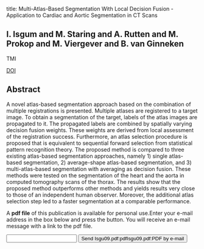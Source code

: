 title: Multi-Atlas-Based Segmentation With Local Decision Fusion - Application to Cardiac and Aortic Segmentation in CT Scans

## I. Isgum and M. Staring and A. Rutten and M. Prokop and M. Viergever and B. van Ginneken
TMI

<a href="https://doi.org/10.1109/TMI.2008.2011480">DOI</a>

## Abstract
A novel atlas-based segmentation approach based on the combination of multiple registrations is presented. Multiple atlases are registered to a target image. To obtain a segmentation of the target, labels of the atlas images are propagated to it. The propagated labels are combined by spatially varying decision fusion weights. These weights are derived from local assessment of the registration success. Furthermore, an atlas selection procedure is proposed that is equivalent to sequential forward selection from statistical pattern recognition theory. The proposed method is compared to three existing atlas-based segmentation approaches, namely 1) single atlas-based segmentation, 2) average-shape atlas-based segmentation, and 3) multi-atlas-based segmentation with averaging as decision fusion. These methods were tested on the segmentation of the heart and the aorta in computed tomography scans of the thorax. The results show that the proposed method outperforms other methods and yields results very close to those of an independent human observer. Moreover, the additional atlas selection step led to a faster segmentation at a comparable performance.

A <b>pdf file</b> of this publication is available for personal use.Enter your e-mail address in the box below and press the button. You will receive an e-mail message with a link to the pdf file.
<form action="sender.php">  <input type="text" name="email">  <input type="submit" value="Send Isgu09.pdf:pdfIsgu09.pdf:PDF by e-mail"></form>